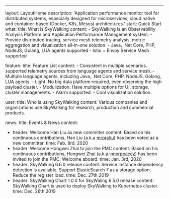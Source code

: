 ---
layout: LayoutHome
description: 'Application performance monitor tool for distributed systems, especially designed for microservices, cloud native and container-based (Docker, K8s, Mesos) architectures.'
start: Quick Start
what:
  title: What is SkyWalking
  content:
    - SkyWalking is an Observability Analysis Platform and Application Performance Management system.
    - Provide distributed tracing, service mesh telemetry analysis, metric aggregation and visualization all-in-one solution.
    - Java, .Net Core, PHP, NodeJS, Golang, LUA agents supported
    - Istio + Envoy Service Mesh supported

feature:
  title: Feature List
  content:
    - Consistent in multiple scenarios. supported telemetry sources from language agents and service mesh.
    - Multiple language agents, including Java, .Net Core, PHP, NodeJS, Golang, LUA agents.
    - Light. No big data platform required, even observing the high payload cluster.
    - Modulization. Have multiple options for UI, storage, cluster managements.
    - Alarm supported.
    - Cool visualization solution.

user:
  title: Who is using SkyWalking
  content: Various companies and organizations use SkyWalking for research, production and commercial products. 

news:
  title: Events & News
  content:
  - header: Welcome Han Liu as new committer
    content: Based on his continuous contributions, Han Liu (a.k.a [mrproliu](https://github.com/mrproliu)) has been voted as a new committer.
    time: Feb. 8rd, 2020
  - header: Welcome Hongwei Zhai to join the PMC
    content: Based on his continuous contributions, Hongwei Zhai (a.k.a [innerpeacez](https://github.com/innerpeacez)) has been invited to join the PMC. Welcome aboard.
    time: Jan. 3rd, 2020
  - header: SkyWalking 6.6.0 release
    content: Service Instance dependency detection is available. Support ElasticSearch 7 as a storage option. Reduce the register load.
    time: Dec. 27th 2019
  - header: SkyWalking Chart 1.0.0 for SkyWaling 6.5.0 release
    content: SkyWalking Chart is used to deploy SkyWalking to Kubernetes cluster.
    time: Dec. 26th 2019